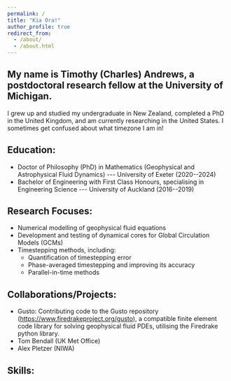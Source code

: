 ```yaml
---
permalink: /
title: "Kia Ora!"
author_profile: true
redirect_from: 
  - /about/
  - /about.html
---
```


## My name is Timothy (Charles) Andrews, a postdoctoral research fellow at the University of Michigan.
I grew up and studied my undergraduate in New Zealand, completed a PhD in the United Kingdom, and am currently researching in the United States. I sometimes get confused about what timezone I am in!

## Education:
- Doctor of Philosophy (PhD) in Mathematics (Geophysical and Astrophysical Fluid Dynamics) --- University of Exeter (2020--2024)
- Bachelor of Engineering with First Class Honours, specialising in Engineering Science --- University of Auckland (2016--2019)

## Research Focuses:
- Numerical modelling of geophysical fluid equations
- Development and testing of dynamical cores for Global Circulation Models (GCMs)
- Timestepping methods, including:
  - Quantification of timestepping error
  - Phase-averaged timestepping and improving its accuracy
  - Parallel-in-time methods
 
## Collaborations/Projects:
- Gusto: Contributing code to the Gusto repository (https://www.firedrakeproject.org/gusto), a compatible finite element code library for solving geophysical fluid PDEs, utilising the Firedrake python library.
- Tom Bendall (UK Met Office)
- Alex Pletzer (NIWA)



## Skills:

